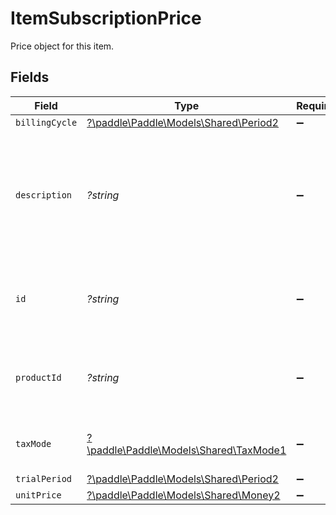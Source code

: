 # ItemSubscriptionPrice

Price object for this item.


## Fields

| Field                                                                                      | Type                                                                                       | Required                                                                                   | Description                                                                                | Example                                                                                    |
| ------------------------------------------------------------------------------------------ | ------------------------------------------------------------------------------------------ | ------------------------------------------------------------------------------------------ | ------------------------------------------------------------------------------------------ | ------------------------------------------------------------------------------------------ |
| `billingCycle`                                                                             | [?\paddle\Paddle\Models\Shared\Period2](../../models/shared/Period2.md)                    | :heavy_minus_sign:                                                                         | N/A                                                                                        |                                                                                            |
| `description`                                                                              | *?string*                                                                                  | :heavy_minus_sign:                                                                         | Short description for this price. Typically describes how often the related product bills. |                                                                                            |
| `id`                                                                                       | *?string*                                                                                  | :heavy_minus_sign:                                                                         | Unique Paddle ID for this price, prefixed with `pri_`.                                     | pri_01gsz8z1q1n00f12qt82y31smh                                                             |
| `productId`                                                                                | *?string*                                                                                  | :heavy_minus_sign:                                                                         | Unique Paddle ID for this product, prefixed with `pro_`.                                   | pro_01gsz97mq9pa4fkyy0wqenepkz                                                             |
| `taxMode`                                                                                  | [?\paddle\Paddle\Models\Shared\TaxMode1](../../models/shared/TaxMode1.md)                  | :heavy_minus_sign:                                                                         | How tax is calculated for this price.                                                      |                                                                                            |
| `trialPeriod`                                                                              | [?\paddle\Paddle\Models\Shared\Period2](../../models/shared/Period2.md)                    | :heavy_minus_sign:                                                                         | N/A                                                                                        |                                                                                            |
| `unitPrice`                                                                                | [?\paddle\Paddle\Models\Shared\Money2](../../models/shared/Money2.md)                      | :heavy_minus_sign:                                                                         | N/A                                                                                        |                                                                                            |